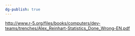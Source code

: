 ```yaml
---
dg-publish: true
---
```

http://www.r-5.org/files/books/computers/dev-teams/trenches/Alex_Reinhart-Statistics_Done_Wrong-EN.pdf